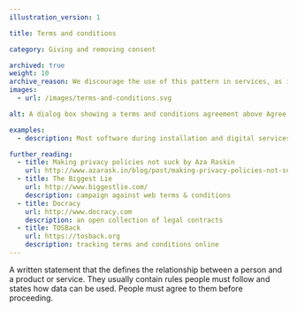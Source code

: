 ```yaml
---
illustration_version: 1

title: Terms and conditions

category: Giving and removing consent

archived: true
weight: 10
archive_reason: We discourage the use of this pattern in services, as in our view it does not help the user give informed consent.
images:
  - url: /images/terms-and-conditions.svg

alt: A dialog box showing a terms and conditions agreement above Agree and Disagree buttons.

examples:
  - description: Most software during installation and digital services during registration

further_reading:
  - title: Making privacy policies not suck by Aza Raskin
    url: http://www.azarask.in/blog/post/making-privacy-policies-not-suck/
  - title: The Biggest Lie
    url: http://www.biggestlie.com/
    description: campaign against web terms & conditions
  - title: Docracy
    url: http://www.docracy.com
    description: an open collection of legal contracts
  - title: TOSBack
    url: https://tosback.org
    description: tracking terms and conditions online
---
```


A written statement that the defines the relationship between a person and a product or service. They usually contain rules people must follow and states how data can be used. People must agree to them before proceeding.
